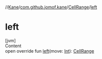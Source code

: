 //[Kane](../../index.md)/[com.github.jomof.kane](../index.md)/[CellRange](index.md)/[left](left.md)



# left  
[jvm]  
Content  
open override fun [left](left.md)(move: [Int](https://kotlinlang.org/api/latest/jvm/stdlib/kotlin/-int/index.html)): [CellRange](index.md)  



